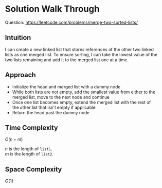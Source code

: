# Solution Walk Through
Question: https://leetcode.com/problems/merge-two-sorted-lists/

## Intuition
I can create a new linked list that stores references of the other two linked lists as one merged list. To ensure sorting, I can take the lowest value of the two lists remaining and add it to the merged list one at a time.

## Approach
- Initialize the head and merged list with a dummy node
- While both lists are not empty, add the smallest value from either to the merged list, move to the next node and continue
- Once one list becomes empty, extend the merged list with the rest of the other list that isn't empty if applicable
- Return the head past the dummy node

## Time Complexity
$O(n + m)$

$n$ is the length of `list1`. \
$m$ is the length of `list2`.

## Space Complexity
$O(1)$